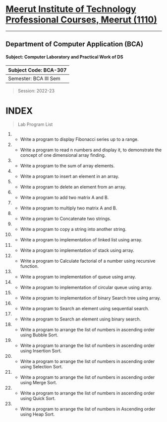 # [Meerut Institute of Technology Professional Courses, Meerut (1110)](https://mitmeerut.ac.in/)
---
## Department of Computer Application (BCA)
#### Subject:  Computer Laboratory and Practical Work of DS


| Subject Code: BCA-307 |
| -------               |
|Semester: BCA III Sem  |

> Session:   2022-23
# INDEX
> Lab Program List

1. * Write a program to display Fibonacci series up to a range.
2. * Write a program to read n numbers and display it, to demonstrate the concept of one dimensional array finding.             
3. * Write a program to the sum of array elements.
4. * Write a program to insert an element in an array.
5. * Write a program to delete an element from an array.
6. * Write a program to add two matrix A and B.
7. * Write a program to multiply two matrix A and B.
8. * Write a program to Concatenate two strings.
9. * Write a program to copy a string into another string.
10. * Write a program to implementation of linked list using array.
11. * Write a program to implementation of stack using array.
12. * Write a program to Calculate factorial of a number using recursive function.
13. * Write a program to implementation of queue using array.
14. * Write a program to implementation of circular queue using array.
15. * Write a program to implementation of binary Search tree using array.
16. * Write a program to Search an element using sequential search.
17. * Write a program to Search an element using binary search.
18. * Write a program to arrange the list of numbers in ascending order using Bubble Sort.               
19. * Write a program to arrange the list of numbers in ascending order using Insertion Sort.
20. * Write a program to arrange the list of numbers in ascending order using Selection Sort.
21. * Write a program to arrange the list of numbers in ascending order using Merge Sort.
22. * Write a program to arrange the list of numbers in ascending order using Quick Sort.
23. * Write a program to arrange the list of numbers in Ascending order using Heap Sort.